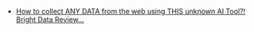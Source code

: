 - [How to collect ANY DATA from the web using THIS unknown AI Tool?! Bright Data Review...](https://youtu.be/kqzsGyUpcbY)
